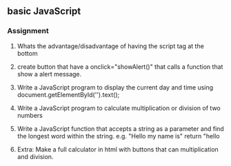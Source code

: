 ## basic JavaScript
### Assignment

1. Whats the advantage/disadvantage of having the script tag at the bottom

2. create button that have a onclick="showAlert()" that calls a function that show a alert message. 

3. Write a JavaScript program to display the current day and time 
    using document.getElementById('').text();

4. Write a JavaScript program to calculate multiplication or division of two numbers
 
5.  Write a JavaScript function that accepts a string as a parameter and find the longest word within the string. e.g.  "Hello my name is" return "hello

6. Extra: Make a full calculator in html with buttons that can multiplication and division.